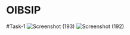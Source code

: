 # OIBSIP

#Task-1
![Screenshot (193)](https://github.com/aditibanerji/OIBSIP/assets/100026160/16046f1e-ae30-4344-87b0-49088983fac0)
![Screenshot (192)](https://github.com/aditibanerji/OIBSIP/assets/100026160/4b42023b-dd93-47c6-89dc-1129142a6d84)
